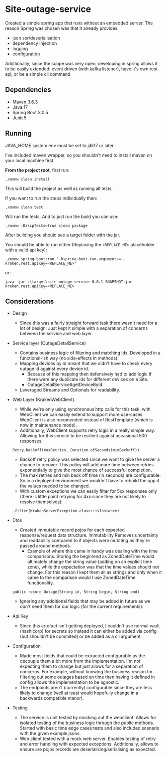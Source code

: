 # Site-outage-service

Created a simple spring app that runs without an embedded server. The reason Spring was chosen was that it already provides:
- json ser/deserialisation
- dependency injection
- logging
- configuration
 
Additionally, since the scope was very open, developing in spring allows it to be easily extended: event driven (with kafka listener), have it's own rest api, or be a simple cli command.

## Dependencies
- Maven 3.6.3
- Java 17
- Spring Boot 3.0.5
- Junit 5

## Running
JAVA_HOME system env must be set to jdk17 or later.

I've included maven wrapper, so you shouldn't need to install maven on your local machine first.

**From the project root**, first run:

``./mvnw clean install``

This will build the project as well as running all tests.

If you want to run the steps individually then:

``./mvnw clean test``

Will run the tests. And to just run the build you can use:

``./mvnw -DskipTests=true clean package``


After building you should see a target folder with the jar.

You should be able to run either (Replacing the ``<REPLACE_ME>`` placeholder with a valid api key):

``./mvnw spring-boot:run "-Dspring-boot.run.arguments=--kraken.rest.apiKey=<REPLACE_ME>"``

or:

``java -jar .\target\site-outage-service-0.0.1-SNAPSHOT.jar --kraken.rest.apiKey=<REPLACE_ME>``


## Considerations

- Design
  - Since this was a fairly straight forward task there wasn't need for a lot of design. Just kept it simple with a separation of concerns between the service and web layer.
- Service layer (OutageDetailService)
  - Contains business logic of filtering and matching ids. Developed in a functional-ish way (no side-effects in methods).
  - Mapping devices by id meant that we didn't have to check every outage id against every device id.
    - Because of this mapping then defensively had to add logic if there were any duplicate ids for different devices on a Site.
    - OutageDetailService#getDeviceById
  - Leveraged Streams and Optionals for readability.
- Web Layer (KrakenWebClient)
  - While we're only using synchronous http calls for this task, with WebClient we can easily extend to support more use-cases. WebClient is also recomended instead of RestTemplate (which is now in maintenance mode).
  - Additionally, WebClient supports retry logic in a really simple way. Allowing for this service to be resilient against occasional 500 responses.
    
  ``Retry.backoff(maxRetries, Duration.ofSeconds(minBackoff))``
  - Backoff retry policy was selected since we want to give the server a chance to recover. This policy will add more time between retries exponentially to give the most chance of successful completion.
  - The max retries and min back off time (in seconds) are configurable. So in a deployed environment we wouldn't have to rebuild the app if the values needed to be changed.
  - With custom exceptions we can easily filter for 5xx responses only (there is little point retrying for 4xx since they are not likely to resolve themselves):
    
  ``
      .filter(KrakenServerException.class::isInstance)
      ``
- Dtos
  - Created immutable record pojos for each expected response/request data structure. Immutability Removes uncertainty and readability compared to if objects were mutating as they're passed around methods.
    - Example of where this came in handy was dealing with the time comparisons. Storing the begin/end as ZonedDateTime would ultimately change the string value (adding on an explicit time zone), while the expectation was that the time values should not change. For this reason I kept them all as strings and only when it came to the comparison would I use ZonedDateTime functionality.
  
  ``public record Outage(String id, String begin, String end)``
  - Ignoring any additional fields that may be added in future as we don't need them for our logic (for the current requirements).
- Api Key
  - Since this artefact isn't getting deployed, I couldn't use normal vault (hashicorp) for secrets so instead it can either be added via config (but shouldn't be commited) or be added as a cli argument.
- Configuration
  - Made most fields that could be extracted configurable as the decouple them a bit more from the implementation. I'm not expecting them to change but just allows for a separation of concerns. For example, without knowing the business reason for filtering out some outages based on time then having it defined in config allows the implementation to be agnostic.
  - The endpoints aren't (currently) configurable since they are less likely to change (well at least would hopefully change in a backwards compatible manor).
- Testing
  - The service is unit tested by mocking out the webclient. Allows for isolated testing of the business logic through the public methods. Started with basic time edge cases tests and also included scenario with the given example jsons.
  - Web client tested with a mock web server. Enables testing of retry and error handling with expected exceptions. Additionally, allows to ensure are pojos records are deserialising/serialising as expected.
